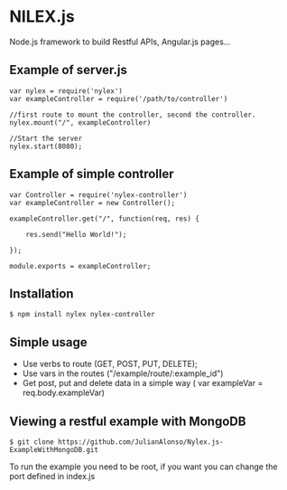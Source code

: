 NILEX.js
========

Node.js framework to build Restful APIs, Angular.js pages...

## Example of server.js 
  
    var nylex = require('nylex')
    var exampleController = require('/path/to/controller')
  
    //first route to mount the controller, second the controller.
    nylex.mount("/", exampleController)
  
    //Start the server
    nylex.start(8080);
  
## Example of simple controller

    var Controller = require('nylex-controller')
    var exampleController = new Controller();
  
    exampleController.get("/", function(req, res) {
      
        res.send("Hello World!");
      
    });
  
    module.exports = exampleController;

## Installation

    $ npm install nylex nylex-controller
    
## Simple usage
  
  * Use verbs to route (GET, POST, PUT, DELETE);
  * Use vars in the routes ("/example/route/:example_id")
  * Get post, put and delete data in a simple way ( var exampleVar = req.body.exampleVar)
  

## Viewing a restful example with MongoDB
  
    $ git clone https://github.com/JulianAlonso/Nylex.js-ExampleWithMongoDB.git

  To run the example you need to be root, if you want you can change the port defined in index.js







  
  
